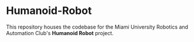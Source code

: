 # Humanoid-Robot

This repository houses the codebase for the Miami University Robotics and Automation Club's **Humanoid Robot** project.
